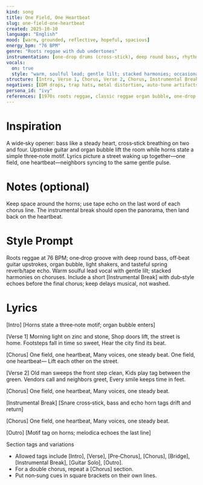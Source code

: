```yaml
---
kind: song
title: One Field, One Heartbeat
slug: one-field-one-heartbeat
created: 2025-10-10
language: "English"
mood: [warm, grounded, reflective, hopeful, spacious]
energy_bpm: "76 BPM"
genre: "Roots reggae with dub undertones"
instrumentation: [one‑drop drums (cross‑stick), deep round bass, rhythm guitar upstrokes (off‑beat), organ bubble (electric keys), melodica hook, horn section (trumpet/tenor/trombone), light percussion (shakers/congas), spring reverb, tape delay]
vocals:
  on: true
  style: "warm, soulful lead; gentle lilt; stacked harmonies; occasional call‑and‑response"
structure: [Intro, Verse 1, Chorus, Verse 2, Chorus, Instrumental Break, Chorus, Outro]
negatives: [EDM drops, trap hats, metal distortion, auto‑tune artifacts, harsh synth leads, over‑quantized feel]
persona_id: "ivy"
references: [1970s roots reggae, classic reggae organ bubble, one‑drop groove, hand drums (heartbeat pulse), analog spring reverb, tape echo (dub style), melodica lead]
---
```


# Inspiration

A wide‑sky opener: bass like a steady heart, cross‑stick breathing on two and four. Upstroke guitar and organ bubble lift the room while horns state a simple three‑note motif. Lyrics picture a street waking up together—one field, one heartbeat—neighbors syncing to the same gentle pulse.

# Notes (optional)

Keep space around the horns; use tape echo on the last word of each chorus line. The instrumental break should open the panorama, then land back on the heartbeat.

# Style Prompt
Roots reggae at 76 BPM; one‑drop groove with deep round bass, off‑beat guitar upstrokes, organ bubble, light shakers, and tasteful spring reverb/tape echo. Warm soulful lead vocal with gentle lilt; stacked harmonies on choruses. Include a short [Instrumental Break] with dub‑style echoes before the final chorus; keep delays musical, not washed.

# Lyrics
[Intro]
[Horns state a three‑note motif; organ bubble enters]

[Verse 1]
Morning light on zinc and stone,
Shop doors lift, the street is home.
Footsteps fall in time so sweet,
Hear the city find its beat.

[Chorus]
One field, one heartbeat,
Many voices, one steady beat.
One field, one heartbeat—
Lift each other on the street.

[Verse 2]
Old man sweeps the front step clean,
Kids play tag between the green.
Vendors call and neighbors greet,
Every smile keeps time in feet.

[Chorus]
One field, one heartbeat,
Many voices, one steady beat.

[Instrumental Break]
[Snare cross‑stick, bass and echo horn tags drift and return]

[Chorus]
One field, one heartbeat,
Many voices, one steady beat.

[Outro]
[Motif tag on horns; melodica echoes the last line]

Section tags and variations
- Allowed tags include [Intro], [Verse], [Pre‑Chorus], [Chorus], [Bridge], [Instrumental Break], [Guitar Solo], [Outro].
- For a double chorus, repeat a [Chorus] section.
- Put non‑sung cues in square brackets on their own lines.
